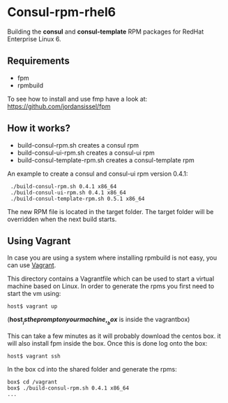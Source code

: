 Consul-rpm-rhel6
================

Building the **consul** and **consul-template** RPM packages for RedHat Enterprise Linux 6.


Requirements
-------------------

* fpm
* rpmbuild

To see how to install and use fmp have a look at: <https://github.com/jordansissel/fpm>

How it works?
-------------------

* build-consul-rpm.sh creates a consul rpm
* build-consul-ui-rpm.sh creates a consul-ui rpm
* build-consul-template-rpm.sh creates a consul-template rpm

An example to create a consul and consul-ui rpm version 0.4.1:

```
 ./build-consul-rpm.sh 0.4.1 x86_64
 ./build-consul-ui-rpm.sh 0.4.1 x86_64
 ./build-consul-template-rpm.sh 0.5.1 x86_64
```

The new RPM file is located in the target folder. The target folder will be overridden
when the next build starts.

Using Vagrant
--------------------

In case you are using a system where installing rpmbuild is not easy, you can use 
[Vagrant](http://www.vagrantup.com).

This directory contains a Vagrantfile which can be used to start a virtual machine based on Linux. In order to generate the rpms you first need to start the vm using:

```
host$ vagrant up
```

(__host$__ is the prompt on your machine, __box$__ is inside the vagrantbox)

This can take a few minutes as it will probably download the centos box. it will also install fpm inside the box. Once this is done log onto the box:

```
host$ vagrant ssh
```

In the box cd into the shared folder and generate the rpms:

```
box$ cd /vagrant
box$ ./build-consul-rpm.sh 0.4.1 x86_64
...
```


